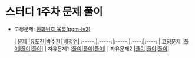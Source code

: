 # 스터디 1주차 문제 풀이

- 고정문제: [전화번호 목록(pgm-lv2)](https://school.programmers.co.kr/learn/courses/30/lessons/42577)

  |  문제   |[유도진](https://github.com/dojinyou)|[박수환](https://github.com/5uhwann)| [배정연](https://github.com/jungyeons)|
  :-----:|:-----:|:-----:|:----:|:----:
  | 고정문제  |[풀이]()|[풀이]()|[풀이]()|
  | 자유문제1 |[풀이]()|[풀이]()|[풀이]()|
  | 자유문제2 |[풀이]()|[풀이]()|[풀이]()|
